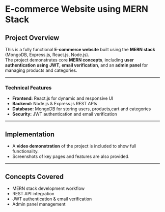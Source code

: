 # E-commerce Website using MERN Stack

## Project Overview
This is a fully functional **E-commerce website** built using the **MERN stack** (MongoDB, Express.js, React.js, Node.js).  
The project demonstrates core **MERN concepts**, including **user authentication using JWT**, **email verification**, and an **admin panel** for managing products and categories.

---

### Technical Features
- **Frontend:** React.js for dynamic and responsive UI
- **Backend:** Node.js & Express.js REST APIs
- **Database:** MongoDB for storing users, products,cart and categories
- **Security:** JWT authentication and email verification

---

## Implementation
- A **video demonstration** of the project is included to show full functionality.  
- Screenshots of key pages and features are also provided.

---

## Concepts Covered
- MERN stack development workflow  
- REST API integration  
- JWT authentication & email verification  
- Admin panel management  

